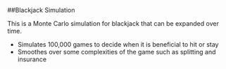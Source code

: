 ##Blackjack Simulation

This is a Monte Carlo simulation for blackjack that can be expanded over time.
- Simulates 100,000 games to decide when it is beneficial to hit or stay
- Smoothes over some complexities of the game such as splitting and insurance
